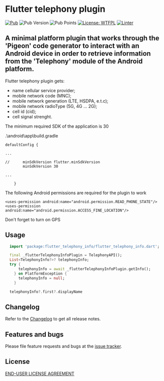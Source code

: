 # Flutter telephony plugin
[![Pub](https://img.shields.io/pub/v/l.svg)](https://pub.dev/packages/flutter_telephony_info)
![Pub Version](https://img.shields.io/pub/v/flutter_telephony_info)
![Pub Points](https://img.shields.io/pub/points/flutter_telephony_info)
[![License: WTFPL](https://img.shields.io/badge/License-WTFPL-brightgreen.svg)](https://en.wikipedia.org/wiki/WTFPL)
[![Linter](https://img.shields.io/badge/style-linter-40c4ff.svg)](https://pub.dev/packages/linter)
## A minimal platform plugin that works through the 'Pigeon' code generator to interact with an Android device in order to retrieve information from the 'Telephony' module of the Android platform.

Flutter telephony plugin gets:
 - name cellular service provider;
 - mobile network code (MNC);
 - mobile network generation (LTE, HSDPA, e.t.c);
 - mobile network radioType (5G, 4G ... 2G);
 - cell id (cid);
 - cell signal strenght.

The minimum required SDK of the application is 30

.\android\app\build.gradle

```
defaultConfig {

...

//      minSdkVersion flutter.minSdkVersion
        minSdkVersion 30

...

    }
```


The following Android permissions are required for the plugin to work

```
<uses-permission android:name="android.permission.READ_PHONE_STATE"/>
<uses-permission android:name="android.permission.ACCESS_FINE_LOCATION"/>
```
Don't forget to turn on GPS

## Usage

```dart
  import 'package:flutter_telephony_info/flutter_telephony_info.dart';

  final _flutterTelephonyInfoPlugin = TelephonyAPI();
  List<TelephonyInfo?>? telephonyInfo;
  try {
      telephonyInfo = await _flutterTelephonyInfoPlugin.getInfo();
    } on PlatformException {
      telephonyInfo = null;
    }

  telephonyInfo?.first?.displayName
```

## Changelog  
  
Refer to the [Changelog](https://github.com/grfc-ru/flutter_telephony_info/blob/main/CHANGELOG.md) to get all release notes.  
  
  
## Features and bugs  
  
Please file feature requests and bugs at the [issue tracker][tracker].
  
[tracker]: https://github.com/grfc-ru/flutter_telephony_info/issues
  
  
## License  
  
[END-USER LICENSE AGREEMENT](https://github.com/grfc-ru/flutter_telephony_info/blob/main/LICENSE)